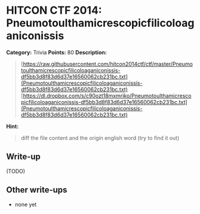 # HITCON CTF 2014: Pneumotoulthamicrescopicfilicoloaganiconissis

**Category:** Trivia
**Points:** 80
**Description:**

> [https://raw.githubusercontent.com/hitcon2014ctf/ctf/master/Pneumotoulthamicrescopicfilicoloaganiconissis-df5bb3d8f83d6d37e16560062cb231bc.txt](Pneumotoulthamicrescopicfilicoloaganiconissis-df5bb3d8f83d6d37e16560062cb231bc.txt)
> [https://dl.dropbox.com/s/c90ozt18mxmriko/Pneumotoulthamicrescopicfilicoloaganiconissis-df5bb3d8f83d6d37e16560062cb231bc.txt](Pneumotoulthamicrescopicfilicoloaganiconissis-df5bb3d8f83d6d37e16560062cb231bc.txt)

**Hint:**

> diff the file content and the origin english word (try to find it out)

## Write-up

(TODO)

## Other write-ups

* none yet
